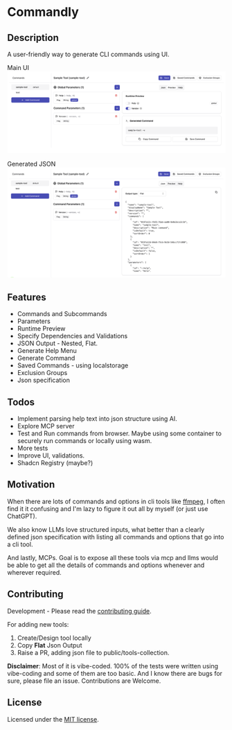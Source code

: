 # Commandly

## Description

A user-friendly way to generate CLI commands using UI.

Main UI
![Main UI Screenshot ](./docs/image.png)

Generated JSON
![Json Output - UI Screenshot](image.png)

## Features

- Commands and Subcommands
- Parameters
- Runtime Preview
- Specify Dependencies and Validations
- JSON Output - Nested, Flat.
- Generate Help Menu
- Generate Command
- Saved Commands - using localstorage
- Exclusion Groups
- Json specification

## Todos

- Implement parsing help text into json structure using AI.
- Explore MCP server
- Test and Run commands from browser. Maybe using some container to securely run commands or locally using wasm.
- More tests
- Improve UI, validations.
- Shadcn Registry (maybe?)

## Motivation

When there are lots of commands and options in cli tools like [ffmpeg](https://github.com/FFmpeg/FFmpeg), I often find it it confusing and I'm lazy to figure it out all by myself (or just use ChatGPT).

We also know LLMs love structured inputs, what better than a clearly defined json specification with listing all commands and options that go into a cli tool.

And lastly, MCPs. Goal is to expose all these tools via mcp and llms would be able to get all the details of commands and options whenever and wherever required.

## Contributing

Development - Please read the [contributing guide](/CONTRIBUTING.md).

For adding new tools:

1. Create/Design tool locally
2. Copy **Flat** Json Output
3. Raise a PR, adding json file to public/tools-collection.

**Disclaimer**: Most of it is vibe-coded. 100% of the tests were written using vibe-coding and some of them are too basic. And I know there are bugs for sure, please file an issue. Contributions are Welcome.

## License

Licensed under the [MIT license](https://github.com/divyeshio/Commandly/blob/main/LICENSE.md).
